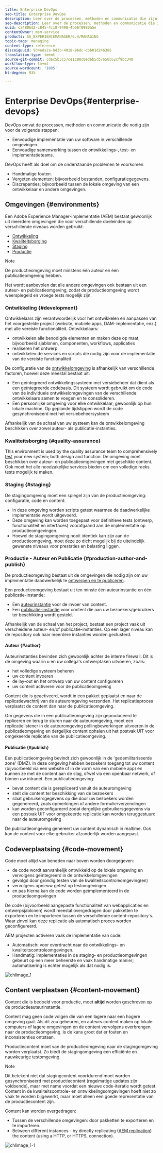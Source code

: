```yaml
---
title: Enterprise DevOps
seo-title: Enterprise DevOps
description: Leer over de processen, methoden en communicatie die zijn vereist om implementatie en samenwerking te vereenvoudigen.
seo-description: Leer over de processen, methoden en communicatie die zijn vereist om implementatie en samenwerking te vereenvoudigen.
uuid: ca4806d2-c845-4c18-9498-4b66f0980a5e
contentOwner: msm-service
products: SG_EXPERIENCEMANAGER/6.4/MANAGING
topic-tags: managing
content-type: reference
discoiquuid: 934eda2a-bd3b-4018-86dc-dbb01d246386
translation-type: tm+mt
source-git-commit: cdec5b3c57ce1c80c0ed6b5cb7650b52cf9bc340
workflow-type: tm+mt
source-wordcount: '1005'
ht-degree: 93%

---
```



# Enterprise DevOps{#enterprise-devops}

DevOps omvat de processen, methoden en communicatie die nodig zijn voor de volgende stappen:

* Eenvoudige implementatie van uw software in verschillende omgevingen.
* Eenvoudige samenwerking tussen de ontwikkelings-, test- en implementatieteams.

DevOps heeft als doel om de onderstaande problemen te voorkomen:

* Handmatige fouten.
* Vergeten elementen; bijvoorbeeld bestanden, configuratiegegevens.
* Discrepanties; bijvoorbeeld tussen de lokale omgeving van een ontwikkelaar en andere omgevingen.

## Omgevingen {#environments}

Een Adobe Experience Manager-implementatie (AEM) bestaat gewoonlijk uit meerdere omgevingen die voor verschillende doeleinden op verschillende niveaus worden gebruikt:

* [Ontwikkeling](#development)
* [Kwaliteitsborging](#quality-assurance)
* [Staging](#staging)
* [Productie](#production-author-and-publish)

>[!NOTE]
>
>De productieomgeving moet minstens één auteur en één publicatieomgeving hebben.
>
>Het wordt aanbevolen dat alle andere omgevingen ook bestaan uit een auteur- en publicatieomgeving, zodat de productieomgeving wordt weerspiegeld en vroege tests mogelijk zijn.

### Ontwikkeling {#development}

Ontwikkelaars zijn verantwoordelijk voor het ontwikkelen en aanpassen van het voorgestelde project (website, mobiele apps, DAM-implementatie, enz.) met alle vereiste functionaliteit. Ontwikkelaars:

* ontwikkelen alle benodigde elementen en maken deze op maat, bijvoorbeeld sjablonen, componenten, workflows, applicaties
* realiseren het ontwerp
* ontwikkelen de services en scripts die nodig zijn voor de implementatie van de vereiste functionaliteit

De configuratie van de [ontwikkelomgeving](/help/sites-developing/best-practices.md) is afhankelijk van verschillende factoren, hoewel deze meestal bestaat uit:

* Een geïntegreerd ontwikkelingssysteem met versiebeheer dat dient als een geïntegreerde codebasis. Dit systeem wordt gebruikt om de code van de individuele ontwikkelomgevingen van de verschillende ontwikkelaars samen te voegen en te consolideren.
* Een persoonlijke omgeving voor elke ontwikkelaar; gewoonlijk op hun lokale machine. Op geplande tijdstippen wordt de code gesynchroniseerd met het versiebeheersysteem

Afhankelijk van de schaal van uw systeem kan de ontwikkelomgeving beschikken over zowel auteur- als publicatie-instanties.

### Kwaliteitsborging {#quality-assurance}

This environment is used by the quality assurance team to comprehensively [test](/help/sites-developing/test-plan.md) your new system; both design and function. De omgeving moet beschikken over auteur- en publicatieomgevingen met geschikte content. Ook moet het alle noodzakelijke services bieden om een volledige reeks tests mogelijk te maken.

### Staging {#staging}

De stagingomgeving moet een spiegel zijn van de productieomgeving: configuratie, code en content:

* In deze omgeving worden scripts getest waarmee de daadwerkelijke implementatie wordt uitgevoerd.
* Deze omgeving kan worden toegepast voor definitieve tests (ontwerp, functionaliteit en interfaces) voorafgaand aan de implementatie op productieomgevingen.
* Hoewel de stagingomgeving nooit identiek kan zijn aan de productieomgeving, moet deze zo dicht mogelijk bij de uiteindelijk gewenste niveaus voor prestaties en belasting liggen.

### Productie - Auteur en Publicatie {#production-author-and-publish}

De productieomgeving bestaat uit de omgevingen die nodig zijn om uw implementatie daadwerkelijk te [ontwerpen en te publiceren](/help/sites-authoring/author.md#concept-of-authoring-and-publishing).

Een productieomgeving bestaat uit ten minste één auteurinstantie en één publicatie-instantie:

* Een [auteurinstantie](#author) voor de invoer van content.
* Een [publicatie-instantie](#publish) voor content die aan uw bezoekers/gebruikers ter beschikking wordt gesteld.

Afhankelijk van de schaal van het project, bestaat een project vaak uit verscheidene auteur- en/of publicatie-instanties. Op een lager niveau kan de repository ook naar meerdere instanties worden geclusterd.

#### Auteur {#author}

Auteurinstanties bevinden zich gewoonlijk achter de interne firewall. Dit is de omgeving waarin u en uw collega&#39;s ontwerptaken uitvoeren, zoals:

* het volledige systeem beheren
* uw content invoeren
* de lay-out en het ontwerp van uw content configureren
* uw content activeren voor de publicatieomgeving

Content die is geactiveerd, wordt in een pakket geplaatst en naar de replicatiewachtrij van de auteuromgeving verzonden. Het replicatieproces verplaatst de content dan naar de publicatieomgeving.

Om gegevens die in een publicatieomgeving zijn geproduceerd te repliceren en terug te sturen naar de auteuromgeving, moet een replicatielistener in de auteuromgeving pollingbewerkingen uitvoeren in de publicatieomgeving en dergelijke content ophalen uit het postvak UIT voor omgekeerde replicatie van de publicatieomgeving.

#### Publicatie {#publish}

Een publicatieomgeving bevindt zich gewoonlijk in de &#39;gedemilitariseerde zone&#39; (DMZ). In deze omgeving hebben bezoekers toegang tot uw content (bijvoorbeeld via een website of in de vorm van een mobiele app) en kunnen ze met de content aan de slag, ofwel via een openbaar netwerk, of binnen uw intranet. Een publicatieomgeving:

* bevat content die is gerepliceerd vanuit de auteuromgeving
* stelt die content ter beschikking van de bezoekers
* slaat gebruikersgegevens op die door uw bezoekers worden gegenereerd, zoals opmerkingen of andere formulierverzendingen
* kan worden geconfigureerd zodat dergelijke gebruikersgegevens via een postvak UIT voor omgekeerde replicatie kan worden teruggestuurd naar de auteuromgeving

De publicatieomgeving genereert uw content dynamisch in realtime. Ook kan de content voor elke gebruiker afzonderlijk worden aangepast.

## Codeverplaatsing {#code-movement}

Code moet altijd van beneden naar boven worden doorgegeven:

* de code wordt aanvankelijk ontwikkeld op de lokale omgeving en vervolgens geïntegreerd in de ontwikkelomgevingen
* gevolgd door grondig testen van de kwaliteitscontroleomgeving(en)
* vervolgens opnieuw getest op testomgevingen
* en pas hierna kan de code worden geïmplementeerd in de productieomgevingen

De code (bijvoorbeeld aangepaste functionaliteit van webapplicaties en ontwerpsjablonen) wordt meestal overgedragen door pakketten te exporteren en te importeren tussen de verschillende content-repository&#39;s. Waar zinvol kan deze replicatie als automatisch proces worden geconfigureerd.

AEM projecten activeren vaak de implementatie van code:

* Automatisch: voor overdracht naar de ontwikkelings- en kwaliteitscontroleomgevingen.
* Handmatig: implementaties in de staging- en productieomgevingen gebeurt op een meer beheerste en vaak handmatige manier; automatisering is echter mogelijk als dat nodig is.

![chlimage_1](assets/chlimage_1.png)

## Content verplaatsen {#content-movement}

Content die is bedoeld voor productie, moet **altijd** worden geschreven op de productieauteurinstantie.

Content mag geen code volgen die van een lagere naar een hogere omgeving gaat. Als dit zou gebeuren, en auteurs content maken op lokale computers of lagere omgevingen en de content vervolgens overbrengen naar de productieomgeving, is de kans groot dat er fouten en inconsistenties ontstaan.

Productiecontent moet van de productieomgeving naar de stagingomgeving worden verplaatst. Zo biedt de stagingomgeving een efficiënte en nauwkeurige testomgeving.

>[!NOTE]
>
>Dit betekent niet dat stagingcontent voortdurend moet worden gesynchroniseerd met productiecontent (regelmatige updates zijn voldoende), maar met name voordat een nieuwe code-iteratie wordt getest. Content in de kwaliteitscontrole- en ontwikkelingsomgevingen hoeft niet zo vaak te worden bijgewerkt, maar moet alleen een goede representatie van de productiecontent zijn.

Content kan worden overgedragen:

* Tussen de verschillende omgevingen: door pakketten te exporteren en te importeren.
* Between different instances - by directly replicating ([AEM replication](/help/sites-deploying/replication.md)) the content (using a HTTP, or HTTPS, connection).

![chlimage_1-1](assets/chlimage_1-1.png)